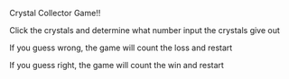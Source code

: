 Crystal Collector Game!! 

Click the crystals and determine what number input the crystals give out

If you guess wrong, the game will count the loss and restart

If you guess right, the game will count the win and restart
